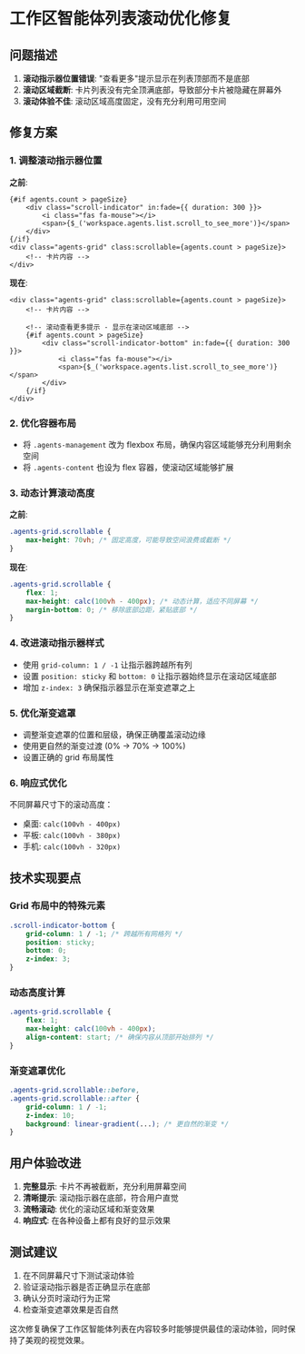 # 工作区智能体列表滚动优化修复

## 问题描述

1. **滚动指示器位置错误**: "查看更多"提示显示在列表顶部而不是底部
2. **滚动区域截断**: 卡片列表没有完全顶满底部，导致部分卡片被隐藏在屏幕外
3. **滚动体验不佳**: 滚动区域高度固定，没有充分利用可用空间

## 修复方案

### 1. 调整滚动指示器位置

**之前**:
```svelte
{#if agents.count > pageSize}
    <div class="scroll-indicator" in:fade={{ duration: 300 }}>
        <i class="fas fa-mouse"></i>
        <span>{$_('workspace.agents.list.scroll_to_see_more')}</span>
    </div>
{/if}
<div class="agents-grid" class:scrollable={agents.count > pageSize}>
    <!-- 卡片内容 -->
</div>
```

**现在**:
```svelte
<div class="agents-grid" class:scrollable={agents.count > pageSize}>
    <!-- 卡片内容 -->
    
    <!-- 滚动查看更多提示 - 显示在滚动区域底部 -->
    {#if agents.count > pageSize}
        <div class="scroll-indicator-bottom" in:fade={{ duration: 300 }}>
            <i class="fas fa-mouse"></i>
            <span>{$_('workspace.agents.list.scroll_to_see_more')}</span>
        </div>
    {/if}
</div>
```

### 2. 优化容器布局

- 将 `.agents-management` 改为 flexbox 布局，确保内容区域能够充分利用剩余空间
- 将 `.agents-content` 也设为 flex 容器，使滚动区域能够扩展

### 3. 动态计算滚动高度

**之前**:
```css
.agents-grid.scrollable {
    max-height: 70vh; /* 固定高度，可能导致空间浪费或截断 */
}
```

**现在**:
```css
.agents-grid.scrollable {
    flex: 1;
    max-height: calc(100vh - 400px); /* 动态计算，适应不同屏幕 */
    margin-bottom: 0; /* 移除底部边距，紧贴底部 */
}
```

### 4. 改进滚动指示器样式

- 使用 `grid-column: 1 / -1` 让指示器跨越所有列
- 设置 `position: sticky` 和 `bottom: 0` 让指示器始终显示在滚动区域底部
- 增加 `z-index: 3` 确保指示器显示在渐变遮罩之上

### 5. 优化渐变遮罩

- 调整渐变遮罩的位置和层级，确保正确覆盖滚动边缘
- 使用更自然的渐变过渡 (0% → 70% → 100%)
- 设置正确的 grid 布局属性

### 6. 响应式优化

不同屏幕尺寸下的滚动高度：
- 桌面: `calc(100vh - 400px)`
- 平板: `calc(100vh - 380px)`  
- 手机: `calc(100vh - 320px)`

## 技术实现要点

### Grid 布局中的特殊元素

```css
.scroll-indicator-bottom {
    grid-column: 1 / -1; /* 跨越所有网格列 */
    position: sticky;
    bottom: 0;
    z-index: 3;
}
```

### 动态高度计算

```css
.agents-grid.scrollable {
    flex: 1;
    max-height: calc(100vh - 400px);
    align-content: start; /* 确保内容从顶部开始排列 */
}
```

### 渐变遮罩优化

```css
.agents-grid.scrollable::before,
.agents-grid.scrollable::after {
    grid-column: 1 / -1;
    z-index: 10;
    background: linear-gradient(...); /* 更自然的渐变 */
}
```

## 用户体验改进

1. **完整显示**: 卡片不再被截断，充分利用屏幕空间
2. **清晰提示**: 滚动指示器在底部，符合用户直觉
3. **流畅滚动**: 优化的滚动区域和渐变效果
4. **响应式**: 在各种设备上都有良好的显示效果

## 测试建议

1. 在不同屏幕尺寸下测试滚动体验
2. 验证滚动指示器是否正确显示在底部
3. 确认分页时滚动行为正常
4. 检查渐变遮罩效果是否自然

这次修复确保了工作区智能体列表在内容较多时能够提供最佳的滚动体验，同时保持了美观的视觉效果。
